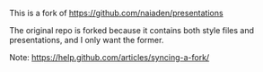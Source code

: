 This is a fork of https://github.com/naiaden/presentations

The original repo is forked because it contains both style files and presentations, and I only want the former.

Note: https://help.github.com/articles/syncing-a-fork/
